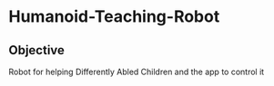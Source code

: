 # Humanoid-Teaching-Robot
## Objective
Robot for helping Differently Abled Children and the app to control it
